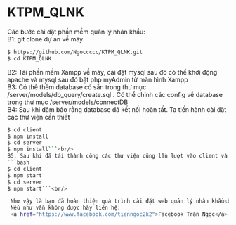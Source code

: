 # KTPM_QLNK
Các bước cài đặt phần mềm quản lý nhân khẩu:<br/>
B1: git clone dự án về máy<br/>
```bash
$ https://github.com/Ngoccccc/KTPM_QLNK.git
$ cd KTPM_QLNK
```
B2: Tải phần mềm Xampp về máy, cài đặt mysql sau đó có thể khởi động apache và mysql sau đó bật php myAdmin từ màn hình Xampp<br/>
B3: Có thể thêm database có sẵn trong thư mục /server/models/db_query/create.sql  . Có thể chỉnh các config về database trong thư mục /server/models/connectDB<br/>
B4: Sau khi đảm bảo rằng database đã kết nối hoàn tất. Ta tiến hành cài đặt các thư viện cần thiết<br/>
 ```bash
 $ cd client
 $ npm install
 $ cd server
 $ npm install```<br/>
B5: Sau khi đã tải thành công các thư viện cũng lần lượt vào client và server để khởi chạy dự án<br/>
 ```bash
 $ cd client
 $ npm start
 $ cd server
 $ npm start```<br/>

  Như vậy là bạn đã hoàn thiện quá trình cài đặt web quản lý nhân khẩu<br/>
  Nếu như vẫn không được hãy liên hệ:
  <a href="https://www.facebook.com/tienngoc2k2">Facebook Trần Ngọc</a>
